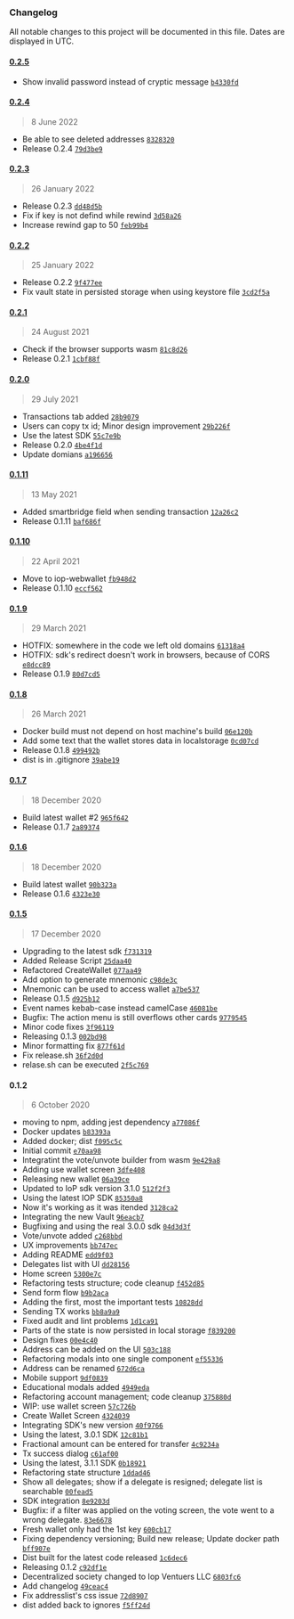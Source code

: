 ### Changelog

All notable changes to this project will be documented in this file. Dates are displayed in UTC.

#### [0.2.5](https://github.com/Internet-of-People/iop-webwallet/0.2.4..0.2.5)

- Show invalid password instead of cryptic message [`b4330fd`](https://github.com/Internet-of-People/iop-webwallet/commit/b4330fd4669b0fb9ab795034b9102afc444528a6)

#### [0.2.4](https://github.com/Internet-of-People/iop-webwallet/0.2.3..0.2.4)

> 8 June 2022

- Be able to see deleted addresses [`8328320`](https://github.com/Internet-of-People/iop-webwallet/commit/83283208824cef5b2cf555dae1cdca26c738896b)
- Release 0.2.4 [`79d3be9`](https://github.com/Internet-of-People/iop-webwallet/commit/79d3be933ce39aa9d0e7869b47813f6a751540ba)

#### [0.2.3](https://github.com/Internet-of-People/iop-webwallet/0.2.2..0.2.3)

> 26 January 2022

- Release 0.2.3 [`dd48d5b`](https://github.com/Internet-of-People/iop-webwallet/commit/dd48d5bc8f859aa0439f71aff9d5d1be83e5f9e0)
- Fix if key is not defind while rewind [`3d58a26`](https://github.com/Internet-of-People/iop-webwallet/commit/3d58a269451af8b7d555b19024b86278e302ddb5)
- Increase rewind gap to 50 [`feb99b4`](https://github.com/Internet-of-People/iop-webwallet/commit/feb99b4ec4e70794034607778b882bb7e9558621)

#### [0.2.2](https://github.com/Internet-of-People/iop-webwallet/0.2.1..0.2.2)

> 25 January 2022

- Release 0.2.2 [`9f477ee`](https://github.com/Internet-of-People/iop-webwallet/commit/9f477eeb190a492b21ce767d03dab51efd2198e5)
- Fix vault state in persisted storage when using keystore file [`3cd2f5a`](https://github.com/Internet-of-People/iop-webwallet/commit/3cd2f5a3355f0ab1c2bac6613ecc5a44e1b6b309)

#### [0.2.1](https://github.com/Internet-of-People/iop-webwallet/0.2.0..0.2.1)

> 24 August 2021

- Check if the browser supports wasm [`81c8d26`](https://github.com/Internet-of-People/iop-webwallet/commit/81c8d262c49250a23e701226e077224cc756574e)
- Release 0.2.1 [`1cbf88f`](https://github.com/Internet-of-People/iop-webwallet/commit/1cbf88f8e12b3bdfb08af1d7cd6a93af75cc950a)

#### [0.2.0](https://github.com/Internet-of-People/iop-webwallet/0.1.11..0.2.0)

> 29 July 2021

- Transactions tab added [`28b9079`](https://github.com/Internet-of-People/iop-webwallet/commit/28b907972c1f821cc4387aa2e159484dbfe1eb7d)
- Users can copy tx id; Minor design improvement [`29b226f`](https://github.com/Internet-of-People/iop-webwallet/commit/29b226f8c2d78665ba788722ff028e53b4fc32cf)
- Use the latest SDK [`55c7e9b`](https://github.com/Internet-of-People/iop-webwallet/commit/55c7e9b458418fe2ed97a8fae255dd32b4ed7415)
- Release 0.2.0 [`4be4f1d`](https://github.com/Internet-of-People/iop-webwallet/commit/4be4f1d0015fc02f9338cb4ec13b68a5d79acf23)
- Update domians [`a196656`](https://github.com/Internet-of-People/iop-webwallet/commit/a196656cc1ba8cec4bd72621093ed5a4c611e409)

#### [0.1.11](https://github.com/Internet-of-People/iop-webwallet/0.1.10..0.1.11)

> 13 May 2021

- Added smartbridge field when sending transaction [`12a26c2`](https://github.com/Internet-of-People/iop-webwallet/commit/12a26c2027a80324696607c6f62f3df4bb9c858f)
- Release 0.1.11 [`baf686f`](https://github.com/Internet-of-People/iop-webwallet/commit/baf686fa8904d90bed533cd6016784da222fe333)

#### [0.1.10](https://github.com/Internet-of-People/iop-webwallet/0.1.9..0.1.10)

> 22 April 2021

- Move to iop-webwallet [`fb948d2`](https://github.com/Internet-of-People/iop-webwallet/commit/fb948d213ea4faaee2c9e45d74d399079c7be324)
- Release 0.1.10 [`eccf562`](https://github.com/Internet-of-People/iop-webwallet/commit/eccf5629a382ccc2d896f2a6098457314a6c8869)

#### [0.1.9](https://github.com/Internet-of-People/iop-webwallet/0.1.8..0.1.9)

> 29 March 2021

- HOTFIX: somewhere in the code we left old domains [`61318a4`](https://github.com/Internet-of-People/iop-webwallet/commit/61318a4c6f1fea95181e7af8b1f231490c298f4e)
- HOTFIX: sdk's redirect doesn't work in browsers, because of CORS [`e8dcc89`](https://github.com/Internet-of-People/iop-webwallet/commit/e8dcc89051e86f6d9cfc73fc1101ccfd0d6a2958)
- Release 0.1.9 [`80d7cd5`](https://github.com/Internet-of-People/iop-webwallet/commit/80d7cd5d9611f618cef242b081fa2a1f4971233f)

#### [0.1.8](https://github.com/Internet-of-People/iop-webwallet/0.1.7..0.1.8)

> 26 March 2021

- Docker build must not depend on host machine's build [`06e120b`](https://github.com/Internet-of-People/iop-webwallet/commit/06e120b9e65ba2682471f0e0b7fbc966513c0739)
- Add some text that the wallet stores data in localstorage [`0cd07cd`](https://github.com/Internet-of-People/iop-webwallet/commit/0cd07cd79ad073dbbbd0a17f4d77a3bce78c59b7)
- Release 0.1.8 [`499492b`](https://github.com/Internet-of-People/iop-webwallet/commit/499492b5b90bc39ed759d515a123ba578bae2559)
- dist is in .gitignore [`39abe19`](https://github.com/Internet-of-People/iop-webwallet/commit/39abe19fb0a13113b0809fe1486178e383896bdb)

#### [0.1.7](https://github.com/Internet-of-People/iop-webwallet/0.1.6..0.1.7)

> 18 December 2020

- Build latest wallet #2 [`965f642`](https://github.com/Internet-of-People/iop-webwallet/commit/965f642da4a3abb14fe8a7a15fc22ee787403d0b)
- Release 0.1.7 [`2a89374`](https://github.com/Internet-of-People/iop-webwallet/commit/2a89374521699dd9f5497cfa84dcc2129121d320)

#### [0.1.6](https://github.com/Internet-of-People/iop-webwallet/0.1.5..0.1.6)

> 18 December 2020

- Build latest wallet [`90b323a`](https://github.com/Internet-of-People/iop-webwallet/commit/90b323a3a068c529e3eaa6fe89430c0a6b690993)
- Release 0.1.6 [`4323e30`](https://github.com/Internet-of-People/iop-webwallet/commit/4323e30fab6c71ab5d58802216f00b92b5728918)

#### [0.1.5](https://github.com/Internet-of-People/iop-webwallet/0.1.2..0.1.5)

> 17 December 2020

- Upgrading to the latest sdk [`f731319`](https://github.com/Internet-of-People/iop-webwallet/commit/f7313197b354273e8c754d205cb076a40e72cb9b)
- Added Release Script [`25daa40`](https://github.com/Internet-of-People/iop-webwallet/commit/25daa40aecfeff8e514dd729662a56f5b6dec68f)
- Refactored CreateWallet [`077aa49`](https://github.com/Internet-of-People/iop-webwallet/commit/077aa495252b9af8ef0ae04562537aaaaa980d16)
- Add option to generate mnemonic [`c98de3c`](https://github.com/Internet-of-People/iop-webwallet/commit/c98de3cd2c26e72b52d29b52c042864b2e682826)
- Mnemonic can be used to access wallet [`a7be537`](https://github.com/Internet-of-People/iop-webwallet/commit/a7be5373b8101a4eb6a5bdce04fc80f0b0d3255e)
- Release 0.1.5 [`d925b12`](https://github.com/Internet-of-People/iop-webwallet/commit/d925b126190cc33155dc61ffc38d2fa03e39fb6f)
- Event names kebab-case instead camelCase [`46081be`](https://github.com/Internet-of-People/iop-webwallet/commit/46081bed68063a5a6ffbf601eced2a9ff385b2ec)
- Bugfix: The action menu is still overflows other cards [`9779545`](https://github.com/Internet-of-People/iop-webwallet/commit/9779545b82285763c52cd86cb31579fc00274050)
- Minor code fixes [`3f96119`](https://github.com/Internet-of-People/iop-webwallet/commit/3f96119ddda639bd7199e8aab711df2d132559db)
- Releasing 0.1.3 [`002bd98`](https://github.com/Internet-of-People/iop-webwallet/commit/002bd9842670dbc87cb5b12bac4ebae511751773)
- Minor formatting fix [`877f61d`](https://github.com/Internet-of-People/iop-webwallet/commit/877f61d1f14bb0a35ddfe77d2b9bfd59f248ed02)
- Fix release.sh [`36f2d0d`](https://github.com/Internet-of-People/iop-webwallet/commit/36f2d0d196fbba2a0a44df0256e877d3a226c5df)
- relase.sh can be executed [`2f5c769`](https://github.com/Internet-of-People/iop-webwallet/commit/2f5c76956fd0852b5d77e90cec21f340fd651b68)

#### 0.1.2

> 6 October 2020

- moving to npm, adding jest dependency [`a77086f`](https://github.com/Internet-of-People/iop-webwallet/commit/a77086f2161d048f32b3687b8aec8aef64918340)
- Docker updates [`b83393a`](https://github.com/Internet-of-People/iop-webwallet/commit/b83393ab1e9f7406bcac50d4bba7acbc6eae77d3)
- Added docker; dist [`f095c5c`](https://github.com/Internet-of-People/iop-webwallet/commit/f095c5c9117ee9f262fb54ba8ad54d9083c1e3a7)
- Initial commit [`e70aa98`](https://github.com/Internet-of-People/iop-webwallet/commit/e70aa98d555961958c7fdb6c704d84f9e231cb9b)
- Integratint the vote/unvote builder from wasm [`9e429a8`](https://github.com/Internet-of-People/iop-webwallet/commit/9e429a8edab5947a8ef7afa1b5e66789f960631d)
- Adding use wallet screen [`3dfe408`](https://github.com/Internet-of-People/iop-webwallet/commit/3dfe4082d5b7ff20d59ef2d06f1a41d15a80ab48)
- Releasing new wallet [`06a39ce`](https://github.com/Internet-of-People/iop-webwallet/commit/06a39ceeba7c01949d432230a877506c06867c38)
- Updated to IoP sdk version 3.1.0 [`512f2f3`](https://github.com/Internet-of-People/iop-webwallet/commit/512f2f353e6bdb86de2c1c560cb358d074be653c)
- Using the latest IOP SDK [`85350a8`](https://github.com/Internet-of-People/iop-webwallet/commit/85350a8a97f83e37ea4ec63b76337c7c7d1f30bc)
- Now it's working as it was itended [`3128ca2`](https://github.com/Internet-of-People/iop-webwallet/commit/3128ca23eb5b7f8d61dccd8e1ce57159e6442b32)
- Integrating the new Vault [`96eacb7`](https://github.com/Internet-of-People/iop-webwallet/commit/96eacb733673b6b794107f2ad53e3f965af48968)
- Bugfixing and using the real 3.0.0 sdk [`04d3d3f`](https://github.com/Internet-of-People/iop-webwallet/commit/04d3d3fb7b2ae1ca1707c6792f69ace2d3c74cbd)
- Vote/unvote added [`c268bbd`](https://github.com/Internet-of-People/iop-webwallet/commit/c268bbd21aa7f8f643dccfd43bfd0a67023ecf3f)
- UX improvements [`bb747ec`](https://github.com/Internet-of-People/iop-webwallet/commit/bb747ec4ed7d6bfb7cd172ffb4488be7cfeb3872)
- Adding README [`edd9f03`](https://github.com/Internet-of-People/iop-webwallet/commit/edd9f03921de8b0c7247789478b7b206a0407e4a)
- Delegates list with UI [`dd28156`](https://github.com/Internet-of-People/iop-webwallet/commit/dd2815655e8ae9ff09d21260aa227d78f86f4e02)
- Home screen [`5300e7c`](https://github.com/Internet-of-People/iop-webwallet/commit/5300e7cf5e762b53e799c57100c0c20bb9084d38)
- Refactoring tests structure; code cleanup [`f452d85`](https://github.com/Internet-of-People/iop-webwallet/commit/f452d85316194fadf89ac2aac3b9fd822786cde6)
- Send form flow [`b9b2aca`](https://github.com/Internet-of-People/iop-webwallet/commit/b9b2aca12a0ef22193b9be8c250c1e58e08a3243)
- Adding the first, most the important tests [`10828dd`](https://github.com/Internet-of-People/iop-webwallet/commit/10828dd7aad8474fe73c90f133dedc0a259c0808)
- Sending TX works [`bb8a9a9`](https://github.com/Internet-of-People/iop-webwallet/commit/bb8a9a980745476e60478bd9fac57fa04ec3a9b5)
- Fixed audit and lint problems [`1d1ca91`](https://github.com/Internet-of-People/iop-webwallet/commit/1d1ca91ee66b3bc019ac1f4046c42ca5512d84ec)
- Parts of the state is now persisted in local storage [`f839200`](https://github.com/Internet-of-People/iop-webwallet/commit/f839200071d2294ff87326d752e0057256e188c1)
- Design fixes [`00e4c40`](https://github.com/Internet-of-People/iop-webwallet/commit/00e4c40d6a0e0dbf8e772b1c658180192553e9e8)
- Address can be added on the UI [`503c188`](https://github.com/Internet-of-People/iop-webwallet/commit/503c188234bf8815ff18d3c5e54963e4a68e0538)
- Refactoring modals into one single component [`ef55336`](https://github.com/Internet-of-People/iop-webwallet/commit/ef55336ad2e2ad1495ac133a74164343bed5a9cf)
- Address can be renamed [`672d6ca`](https://github.com/Internet-of-People/iop-webwallet/commit/672d6cadc4d2c7186aaecc6b4ea8ca5d7b2db790)
- Mobile support [`9df0839`](https://github.com/Internet-of-People/iop-webwallet/commit/9df0839907b192cb92c27b2ed6daa1b94d56a639)
- Educational modals added [`4949eda`](https://github.com/Internet-of-People/iop-webwallet/commit/4949eda0650ab5a921e05dcf1a8c11742dad566f)
- Refactoring account management; code cleanup [`375880d`](https://github.com/Internet-of-People/iop-webwallet/commit/375880ddb8b65664cd3bd3081e5b09230db672b9)
- WIP: use wallet screen [`57c726b`](https://github.com/Internet-of-People/iop-webwallet/commit/57c726b2c62fc3ec23b61e0717ed059c6d961552)
- Create Wallet Screen [`4324039`](https://github.com/Internet-of-People/iop-webwallet/commit/43240390aab84c7ed2fd239eb0ceccb9c0a51ec9)
- Integrating SDK's new version [`40f9766`](https://github.com/Internet-of-People/iop-webwallet/commit/40f9766b55c68aead0f8de862a47a7e705d27364)
- Using the latest, 3.0.1 SDK [`12c81b1`](https://github.com/Internet-of-People/iop-webwallet/commit/12c81b1618246a4af7d70eb0a9afc94c7996d0d2)
- Fractional amount can be entered for transfer [`4c9234a`](https://github.com/Internet-of-People/iop-webwallet/commit/4c9234a8943cf1bb1d8a81935b0654d8eb6a1174)
- Tx success dialog [`c61af00`](https://github.com/Internet-of-People/iop-webwallet/commit/c61af00b7b57284423d5d3607e2491ea5d0e91c4)
- Using the latest, 3.1.1 SDK [`0b18921`](https://github.com/Internet-of-People/iop-webwallet/commit/0b18921132131f2ba4a48c655d90531d90bec0aa)
- Refactoring state structure [`1ddad46`](https://github.com/Internet-of-People/iop-webwallet/commit/1ddad46311f2360791ac7ce0053ff2e5a559193e)
- Show all delegates; show if a delegate is resigned; delegate list is searchable [`00fead5`](https://github.com/Internet-of-People/iop-webwallet/commit/00fead5a67d83fa1a05446467e91eef9f716a55a)
- SDK integration [`8e9203d`](https://github.com/Internet-of-People/iop-webwallet/commit/8e9203d8be0a9990ce776e134d2f22729d35a976)
- Bugfix: if a filter was applied on the voting screen, the vote went to a wrong delegate. [`83e6678`](https://github.com/Internet-of-People/iop-webwallet/commit/83e66780d8d66736eff0ef41b811e2d15e880c1e)
- Fresh wallet only had the 1st key [`600cb17`](https://github.com/Internet-of-People/iop-webwallet/commit/600cb17bf3b5491e7d3b8fa008b21a39528e7151)
- Fixing dependency versioning; Build new release; Update docker path [`bff907e`](https://github.com/Internet-of-People/iop-webwallet/commit/bff907edd92ed6be44958fda66881e260639a33a)
- Dist built for the latest code released [`1c6dec6`](https://github.com/Internet-of-People/iop-webwallet/commit/1c6dec63701a81c50105a29cb621c24f9ac03633)
- Releasing 0.1.2 [`c92df1e`](https://github.com/Internet-of-People/iop-webwallet/commit/c92df1ec95d97102a1307f708ea9a49b67323cf0)
- Decentralized society changed to Iop Ventuers LLC [`6803fc6`](https://github.com/Internet-of-People/iop-webwallet/commit/6803fc6edd3eda160a005c43308afe528da36056)
- Add changelog [`49ceac4`](https://github.com/Internet-of-People/iop-webwallet/commit/49ceac4a5d10170310cd8d395bb1fe990df042a6)
- Fix addresslist's css issue [`72d8907`](https://github.com/Internet-of-People/iop-webwallet/commit/72d8907c9a70fa6d29f93d07aa7a2df3343b4ff9)
- dist added back to ignores [`f5ff24d`](https://github.com/Internet-of-People/iop-webwallet/commit/f5ff24d6b2a010b050ce1126bffd2acbb7f11d0d)

